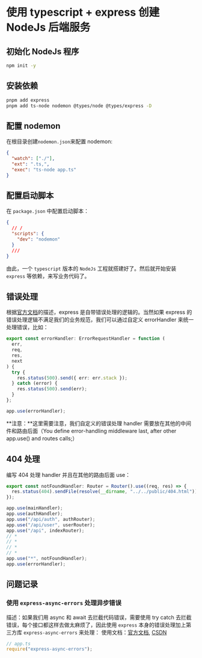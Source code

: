 # 使用 typescript + express 创建 NodeJs 后端服务

## 初始化 NodeJs 程序

```bash
npm init -y
```

## 安装依赖

```bash
pnpm add express
pnpm add ts-node nodemon @types/node @types/express -D
```

## 配置 nodemon

在根目录创建`nodemon.json`来配置 nodemon:

```json
{
  "watch": ["./"],
  "ext": ".ts,",
  "exec": "ts-node app.ts"
}
```

## 配置启动脚本

在 `package.json` 中配置启动脚本：

```json
{
  // /
  "scripts": {
    "dev": "nodemon"
  }
  ///
}
```

由此，一个 `typescript` 版本的 `NodeJs` 工程就搭建好了。然后就开始安装 `express` 等依赖，来写业务代码了。

## 错误处理

根据[官方文档](https://www.expressjs.com.cn/guide/error-handling.html)的描述，express 是自带错误处理的逻辑的。当然如果 express 的错误处理逻辑不满足我们的业务规范，我们可以通过自定义 errorHandler 来统一处理错误，比如：

```ts
export const errorHandler: ErrorRequestHandler = function (
  err,
  req,
  res,
  next
) {
  try {
    res.status(500).send({ err: err.stack });
  } catch (error) {
    res.status(500).send(err);
  }
};

app.use(errorHandler);
```

**注意：**这里需要注意，我们自定义的错误处理 handler 需要放在其他的中间件和路由后面（You define error-handling middleware last, after other app.use() and routes calls;）

## 404 处理

编写 404 处理 handler 并且在其他的路由后面 use：

```ts
export const notFoundHandler: Router = Router().use((req, res) => {
  res.status(404).sendFile(resolve(__dirname, "../../public/404.html"));
});

app.use(mainHandler);
app.use(authHandler);
app.use("/api/auth", authRouter);
app.use("/api/user", userRouter);
app.use("/api", indexRouter);
// *
// *
// *
// *
app.use("*", notFoundHandler);
app.use(errorHandler);
```

## 问题记录

### 使用 `express-async-errors` 处理异步错误

描述：如果我们用 async 和 await 去拦截代码错误，需要使用 try catch 去拦截错误，每个接口都这样去做太麻烦了，因此使用 `express` 本身的错误处理加上第三方库 `express-async-errors` 来处理：
使用文档：[官方文档](https://www.npmjs.com/package/express-async-errors), [CSDN](https://blog.csdn.net/m0_51810668/article/details/131278861)

```ts
// app.ts
require("express-async-errors");
```
